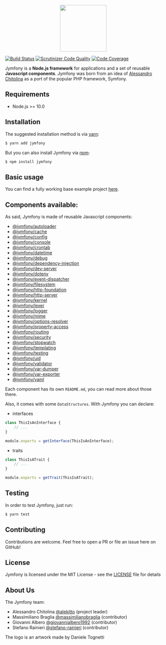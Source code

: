 <p align="center">
    <img src="https://s3.amazonaws.com/jymfony.com/jymfony-logo.svg" height="150">
</p>

[![Build Status](https://travis-ci.com/jymfony/jymfony.svg?branch=master)](https://travis-ci.com/jymfony/jymfony) [![Scrutinizer Code Quality](https://scrutinizer-ci.com/g/jymfony/jymfony/badges/quality-score.png?b=master)](https://scrutinizer-ci.com/g/jymfony/jymfony/?branch=master) [![Code Coverage](https://scrutinizer-ci.com/g/jymfony/jymfony/badges/coverage.png?b=master)](https://scrutinizer-ci.com/g/jymfony/jymfony/?branch=master)

Jymfony is a **Node.js framework** for applications and a set of reusable **Javascript components**.
Jymfony was born from an idea of [Alessandro Chitolina](https://github.com/alekitto) as a port of the popular PHP framework, Symfony.

Requirements
------------
- Node.js >= 10.0

Installation
------------
The suggested installation method is via [yarn](https://yarnpkg.com/):
```sh
$ yarn add jymfony
```

But you can also install Jymfony via [npm](https://npmjs.com/):
```sh
$ npm install jymfony
```

Basic usage
-----------
You can find a fully working base example project [here](https://github.com/jymfony/example).

Components available:
---------------------
As said, Jymfony is made of reusable Javascript components:
- [@jymfony/autoloader](https://github.com/jymfony/autoloader)
- [@jymfony/cache](https://github.com/jymfony/cache)
- [@jymfony/config](https://github.com/jymfony/config)
- [@jymfony/console](https://github.com/jymfony/console)
- [@jymfony/crontab](https://github.com/jymfony/crontab)
- [@jymfony/datetime](https://github.com/jymfony/date-time)
- [@jymfony/debug](https://github.com/jymfony/debug)
- [@jymfony/dependency-injection](https://github.com/jymfony/dependency-injection)
- [@jymfony/dev-server](https://github.com/jymfony/dev-server)
- [@jymfony/dotenv](https://github.com/jymfony/dotenv)
- [@jymfony/event-dispatcher](https://github.com/jymfony/event-dispatcher)
- [@jymfony/filesystem](https://github.com/jymfony/filesystem)
- [@jymfony/http-foundation](https://github.com/jymfony/http-foundation)
- [@jymfony/http-server](https://github.com/jymfony/http-server)
- [@jymfony/kernel](https://github.com/jymfony/kernel)
- [@jymfony/lexer](https://github.com/jymfony/lexer)
- [@jymfony/logger](https://github.com/jymfony/logger)
- [@jymfony/mime](https://github.com/jymfony/mime)
- [@jymfony/options-resolver](https://github.com/jymfony/options-resolver)
- [@jymfony/property-access](https://github.com/jymfony/property-access)
- [@jymfony/routing](https://github.com/jymfony/routing)
- [@jymfony/security](https://github.com/jymfony/security)
- [@jymfony/stopwatch](https://github.com/jymfony/stopwatch)
- [@jymfony/templating](https://github.com/jymfony/templating)
- [@jymfony/testing](https://github.com/jymfony/testing)
- [@jymfony/uid](https://github.com/jymfony/uid)
- [@jymfony/validator](https://github.com/jymfony/validator)
- [@jymfony/var-dumper](https://github.com/jymfony/var-dumper)
- [@jymfony/var-exporter](https://github.com/jymfony/var-exporter)
- [@jymfony/yaml](https://github.com/jymfony/yaml)

Each component has its own `README.md`, you can read more about those there.

Also, it comes with some `DataStructures`. With Jymfony you can declare:
- interfaces
```js
class ThisIsAnInterface {
    // ...
}

module.exports = getInterface(ThisIsAnInterface);
```
- traits
```js
class ThisIsATrait {
    // ...
}

module.exports = getTrait(ThisIsATrait);
```

Testing
-------
In order to test Jymfony, just run:

```sh
$ yarn test
```

Contributing
------------
Contributions are welcome. Feel free to open a PR or file an issue here on GitHub!

License
-------
Jymfony is licensed under the MIT License - see the [LICENSE](https://github.com/jymfony/jymfony/blob/master/LICENSE) file for details

About Us
--------
The Jymfony team:
- Alessandro Chitolina [@alekitto](https://github.com/alekitto) (project leader)
- Massimiliano Braglia [@massimilianobraglia](https://github.com/massimilianobraglia) (contributor)
- Giovanni Albero [@giovannialbero1992](https://github.com/giovannialbero1992) (contributor)
- Stefano Rainieri [@stefano-rainieri](https://github.com/stefano-rainieri) (contributor)

The logo is an artwork made by Daniele Tognetti
